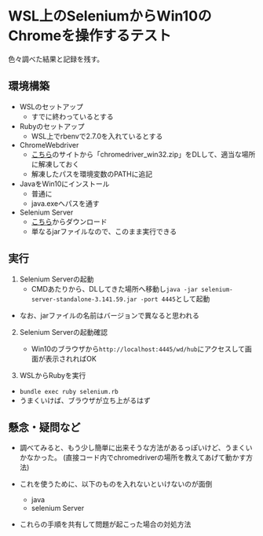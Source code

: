 # WSL上のSeleniumからWin10のChromeを操作するテスト
色々調べた結果と記録を残す。

## 環境構築
* WSLのセットアップ
  - すでに終わっているとする
* Rubyのセットアップ
  - WSL上でrbenvで2.7.0を入れているとする
* ChromeWebdriver
  - [こちら](https://sites.google.com/a/chromium.org/chromedriver/downloads)のサイトから「chromedriver_win32.zip」をDLして、適当な場所に解凍しておく
  - 解凍したパスを環境変数のPATHに追記
* JavaをWin10にインストール
  - 普通に
  - java.exeへパスを通す
* Selenium Server
  - [こちら](https://selenium.dev/downloads/)からダウンロード
  - 単なるjarファイルなので、このまま実行できる

## 実行
1. Selenium Serverの起動
   - CMDあたりから、DLしてきた場所へ移動し`java -jar selenium-server-standalone-3.141.59.jar -port 4445`として起動
  - なお、jarファイルの名前はバージョンで異なると思われる
2. Selenium Serverの起動確認
   - Win10のブラウザから`http://localhost:4445/wd/hub`にアクセスして画面が表示されればOK

3. WSLからRubyを実行
  - `bundle exec ruby selenium.rb`
  - うまくいけば、ブラウザが立ち上がるはず

## 懸念・疑問など
* 調べてみると、もう少し簡単に出来そうな方法があるっぽいけど、うまくいかなかった。
(直接コード内でchromedriverの場所を教えてあげて動かす方法)

* これを使うために、以下のものを入れないといけないのが面倒
  - java
  - selenium Server

* これらの手順を共有して問題が起こった場合の対処方法
